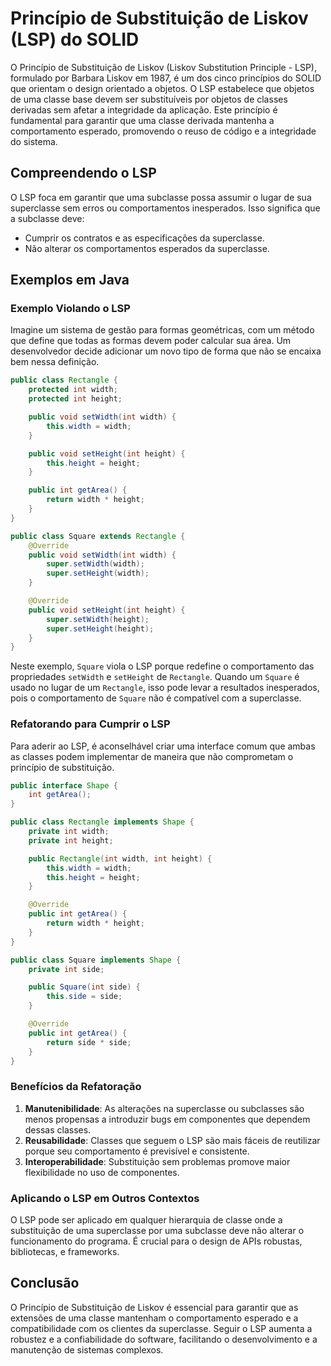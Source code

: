 # Princípio de Substituição de Liskov (LSP) do SOLID

O Princípio de Substituição de Liskov (Liskov Substitution Principle - LSP), formulado por Barbara Liskov em 1987, é um dos cinco princípios do SOLID que orientam o design orientado a objetos. O LSP estabelece que objetos de uma classe base devem ser substituíveis por objetos de classes derivadas sem afetar a integridade da aplicação. Este princípio é fundamental para garantir que uma classe derivada mantenha a comportamento esperado, promovendo o reuso de código e a integridade do sistema.

## Compreendendo o LSP

O LSP foca em garantir que uma subclasse possa assumir o lugar de sua superclasse sem erros ou comportamentos inesperados. Isso significa que a subclasse deve:
- Cumprir os contratos e as especificações da superclasse.
- Não alterar os comportamentos esperados da superclasse.

## Exemplos em Java

### Exemplo Violando o LSP

Imagine um sistema de gestão para formas geométricas, com um método que define que todas as formas devem poder calcular sua área. Um desenvolvedor decide adicionar um novo tipo de forma que não se encaixa bem nessa definição.

```java
public class Rectangle {
    protected int width;
    protected int height;

    public void setWidth(int width) {
        this.width = width;
    }

    public void setHeight(int height) {
        this.height = height;
    }

    public int getArea() {
        return width * height;
    }
}

public class Square extends Rectangle {
    @Override
    public void setWidth(int width) {
        super.setWidth(width);
        super.setHeight(width);
    }

    @Override
    public void setHeight(int height) {
        super.setWidth(height);
        super.setHeight(height);
    }
}
```

Neste exemplo, `Square` viola o LSP porque redefine o comportamento das propriedades `setWidth` e `setHeight` de `Rectangle`. Quando um `Square` é usado no lugar de um `Rectangle`, isso pode levar a resultados inesperados, pois o comportamento de `Square` não é compatível com a superclasse.

### Refatorando para Cumprir o LSP

Para aderir ao LSP, é aconselhável criar uma interface comum que ambas as classes podem implementar de maneira que não comprometam o princípio de substituição.

```java
public interface Shape {
    int getArea();
}

public class Rectangle implements Shape {
    private int width;
    private int height;

    public Rectangle(int width, int height) {
        this.width = width;
        this.height = height;
    }

    @Override
    public int getArea() {
        return width * height;
    }
}

public class Square implements Shape {
    private int side;

    public Square(int side) {
        this.side = side;
    }

    @Override
    public int getArea() {
        return side * side;
    }
}
```

### Benefícios da Refatoração

1. **Manutenibilidade**: As alterações na superclasse ou subclasses são menos propensas a introduzir bugs em componentes que dependem dessas classes.
2. **Reusabilidade**: Classes que seguem o LSP são mais fáceis de reutilizar porque seu comportamento é previsível e consistente.
3. **Interoperabilidade**: Substituição sem problemas promove maior flexibilidade no uso de componentes.

### Aplicando o LSP em Outros Contextos

O LSP pode ser aplicado em qualquer hierarquia de classe onde a substituição de uma superclasse por uma subclasse deve não alterar o funcionamento do programa. É crucial para o design de APIs robustas, bibliotecas, e frameworks.

## Conclusão

O Princípio de Substituição de Liskov é essencial para garantir que as extensões de uma classe mantenham o comportamento esperado e a compatibilidade com os clientes da superclasse. Seguir o LSP aumenta a robustez e a confiabilidade do software, facilitando o desenvolvimento e a manutenção de sistemas complexos.